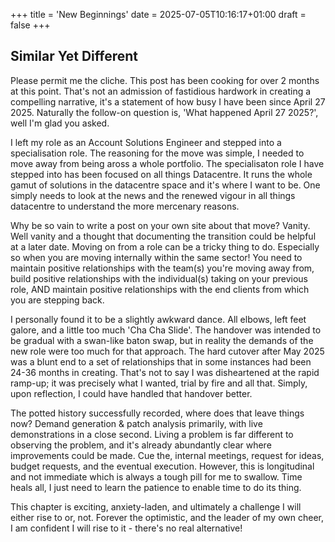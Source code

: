 +++
title = 'New Beginnings'
date = 2025-07-05T10:16:17+01:00
draft = false
+++
## Similar Yet Different ##

Please permit me the cliche. This post has been cooking for over 2 months at this point. That's not an admission of fastidious hardwork in creating a compelling narrative, it's a statement of how busy I have been since April 27 2025. Naturally the follow-on question is, 'What happened April 27 2025?', well I'm glad you asked.

I left my role as an Account Solutions Engineer and stepped into a specialisation role. The reasoning for the move was simple, I needed to move away from being aross a whole portfolio. The specialisaton role I have stepped into has been focused on all things Datacentre. It runs the whole gamut of solutions in the datacentre space and it's where I want to be. One simply needs to look at the news and the renewed vigour in all things datacentre to understand the more mercenary reasons.

Why be so vain to write a post on your own site about that move? Vanity. Well vanity and a thought that documenting the transition could be helpful at a later date. Moving on from a role can be a tricky thing to do. Especially so when you are moving internally within the same sector! You need to maintain positive relationships with the team(s) you're moving away from, build positive relationships with the individual(s) taking on your previous role, AND maintain positive relationships with the end clients from which you are stepping back.

I personally found it to be a slightly awkward dance. All elbows, left feet galore, and a little too much 'Cha Cha Slide'. The handover was intended to be gradual with a swan-like baton swap, but in reality the demands of the new role were too much for that approach. The hard cutover after May 2025 was a blunt end to a set of relationships that in some instances had been 24-36 months in creating. That's not to say I was disheartened at the rapid ramp-up; it was precisely what I wanted, trial by fire and all that. Simply, upon reflection, I could have handled that handover better.

The potted history successfully recorded, where does that leave things now? Demand generation & patch analysis primarily, with live demonstrations in a close second. Living a problem is far different to observing the problem, and it's already abundantly clear where improvements could be made. Cue the, internal meetings, request for ideas, budget requests, and the eventual execution. However, this is longitudinal and not immediate which is always a tough pill for me to swallow. Time heals all, I just need to learn the patience to enable time to do its thing.

This chapter is exciting, anxiety-laden, and ultimately a challenge I will either rise to or, not. Forever the optimistic, and the leader of my own cheer, I am confident I will rise to it - there's no real alternative!
